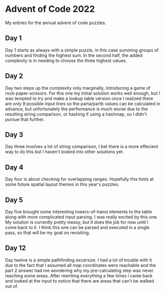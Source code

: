 # Advent of Code 2022

My entries for the annual advent of code puzzles.

## Day 1

Day 1 starts as always with a simple puzzle, in this case summing groups of numbers and finding the highest sum. In the second half, the added complexity is in needing to choose the three highest values.

## Day 2 

Day two steps up the complexity only marginally, introducing a game of rock-paper-scissors. For this one my initial solution works well enough, but I was tempted to try and make a lookup table version once I realized there are only 9 possible input lines so the parta/partb values can be calculated in advance, but unfortunately the performance is much worse due to the resulting string comparison, or hashing if using a hashmap, so I didn't pursue that further.

## Day 3 

Day three involves a lot of string comparison, I bet there is a more effecient way to do this but I haven't looked into other solutions yet.

## Day 4

Day four is about checking for overlapping ranges. Hopefully this hints at some future spatial layout themes in this year's puzzles.

## Day 5

Day five brought some interesting towers-of-hanoi elements to the table along with more complicated input parsing. I was really excited by this one. My solution is currently pretty messy, but it does the job for now until I come back to it. I think this one can be parsed and executed in a single pass, so that will be my goal on revisiting. 


## Day 12

Day twelve is a simple pathfinding excersize. I had a lot of trouble with it due to the fact that I assumed all map coordinates were reachable and the part 2 answer had me wondering why my pre-calculating step was never reaching some areas. After rewriting everything a few times I came back and looked at the input to notice that there are areas that can't be walked out of.

